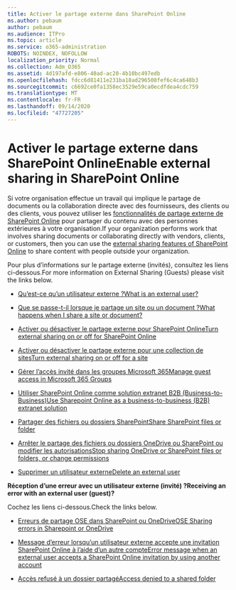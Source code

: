 ```yaml
---
title: Activer le partage externe dans SharePoint Online
ms.author: pebaum
author: pebaum
ms.audience: ITPro
ms.topic: article
ms.service: o365-administration
ROBOTS: NOINDEX, NOFOLLOW
localization_priority: Normal
ms.collection: Adm_O365
ms.assetid: 4d197afd-e806-40ad-ac20-4b10bc497edb
ms.openlocfilehash: fdcc6d81411e231ba18ad296508fef6c4ca648b3
ms.sourcegitcommit: c6692ce0fa1358ec3529e59ca0ecdfdea4cdc759
ms.translationtype: MT
ms.contentlocale: fr-FR
ms.lasthandoff: 09/14/2020
ms.locfileid: "47727205"
---
```

# <a name="enable-external-sharing-in-sharepoint-online"></a><span data-ttu-id="3da51-102">Activer le partage externe dans SharePoint Online</span><span class="sxs-lookup"><span data-stu-id="3da51-102">Enable external sharing in SharePoint Online</span></span>

<span data-ttu-id="3da51-103">Si votre organisation effectue un travail qui implique le partage de documents ou la collaboration directe avec des fournisseurs, des clients ou des clients, vous pouvez utiliser les [fonctionnalités de partage externe de SharePoint Online](https://docs.microsoft.com/sharepoint/external-sharing-overview) pour partager du contenu avec des personnes extérieures à votre organisation.</span><span class="sxs-lookup"><span data-stu-id="3da51-103">If your organization performs work that involves sharing documents or collaborating directly with vendors, clients, or customers, then you can use the [external sharing features of SharePoint Online](https://docs.microsoft.com/sharepoint/external-sharing-overview) to share content with people outside your organization.</span></span>

<span data-ttu-id="3da51-104">Pour plus d’informations sur le partage externe (invités), consultez les liens ci-dessous.</span><span class="sxs-lookup"><span data-stu-id="3da51-104">For more information on External Sharing (Guests) please visit the links below.</span></span>

- [<span data-ttu-id="3da51-105">Qu’est-ce qu’un utilisateur externe ?</span><span class="sxs-lookup"><span data-stu-id="3da51-105">What is an external user?</span></span>](https://docs.microsoft.com/sharepoint/external-sharing-overview#what-is-an-external-user)

- [<span data-ttu-id="3da51-106">Que se passe-t-il lorsque je partage un site ou un document ?</span><span class="sxs-lookup"><span data-stu-id="3da51-106">What happens when I share a site or document?</span></span>](https://docs.microsoft.com/sharepoint/external-sharing-overview#what-happens-when-i-share-a-site-or-document)

- [<span data-ttu-id="3da51-107">Activer ou désactiver le partage externe pour SharePoint Online</span><span class="sxs-lookup"><span data-stu-id="3da51-107">Turn external sharing on or off for SharePoint Online</span></span>](https://docs.microsoft.com/sharepoint/turn-external-sharing-on-or-off)

- [<span data-ttu-id="3da51-108">Activer ou désactiver le partage externe pour une collection de sites</span><span class="sxs-lookup"><span data-stu-id="3da51-108">Turn external sharing on or off for a site</span></span>](https://docs.microsoft.com/sharepoint/change-external-sharing-site)

- [<span data-ttu-id="3da51-109">Gérer l’accès invité dans les groupes Microsoft 365</span><span class="sxs-lookup"><span data-stu-id="3da51-109">Manage guest access in Microsoft 365 Groups</span></span>](https://docs.microsoft.com/microsoft-365/admin/create-groups/manage-guest-access-in-groups)

- [<span data-ttu-id="3da51-110">Utiliser SharePoint Online comme solution extranet B2B (Business-to-Business)</span><span class="sxs-lookup"><span data-stu-id="3da51-110">Use Sharepoint Online as a business-to-business (B2B) extranet solution</span></span>](https://docs.microsoft.com/sharepoint/create-b2b-extranet)

- [<span data-ttu-id="3da51-111">Partager des fichiers ou dossiers SharePoint</span><span class="sxs-lookup"><span data-stu-id="3da51-111">Share SharePoint files or folder</span></span>](https://support.office.com/article/share-sharepoint-files-or-folders-1fe37332-0f9a-4719-970e-d2578da4941c)

- [<span data-ttu-id="3da51-112">Arrêter le partage des fichiers ou dossiers OneDrive ou SharePoint ou modifier les autorisations</span><span class="sxs-lookup"><span data-stu-id="3da51-112">Stop sharing OneDrive or SharePoint files or folders, or change permissions</span></span>](https://support.office.com/article/stop-sharing-onedrive-or-sharepoint-files-or-folders-or-change-permissions-0a36470f-d7fe-40a0-bd74-0ac6c1e13323)

- [<span data-ttu-id="3da51-113">Supprimer un utilisateur externe</span><span class="sxs-lookup"><span data-stu-id="3da51-113">Delete an external user</span></span>](https://docs.microsoft.com/sharepoint/remove-users#delete-a-guest-from-the-microsoft-365-admin-center)

<span data-ttu-id="3da51-114">**Réception d’une erreur avec un utilisateur externe (invité) ?**</span><span class="sxs-lookup"><span data-stu-id="3da51-114">**Receiving an error with an external user (guest)?**</span></span>

<span data-ttu-id="3da51-115">Cochez les liens ci-dessous.</span><span class="sxs-lookup"><span data-stu-id="3da51-115">Check the links below.</span></span> 

- [<span data-ttu-id="3da51-116">Erreurs de partage OSE dans SharePoint ou OneDrive</span><span class="sxs-lookup"><span data-stu-id="3da51-116">OSE Sharing errors in Sharepoint or OneDrive</span></span>](https://docs.microsoft.com/sharepoint/sharepoint-onedrive-error-message)

- [<span data-ttu-id="3da51-117">Message d’erreur lorsqu’un utilisateur externe accepte une invitation SharePoint Online à l’aide d’un autre compte</span><span class="sxs-lookup"><span data-stu-id="3da51-117">Error message when an external user accepts a SharePoint Online invitation by using another account</span></span>](https://docs.microsoft.com/sharepoint/support/sharing-and-permissions/error-when-external-user-accepts-an-invitation-by-using-another-account)

- [<span data-ttu-id="3da51-118">Accès refusé à un dossier partagé</span><span class="sxs-lookup"><span data-stu-id="3da51-118">Access denied to a shared folder</span></span>](https://docs.microsoft.com/sharepoint/support/sharing-and-permissions/cannot-access-shared-folder)
